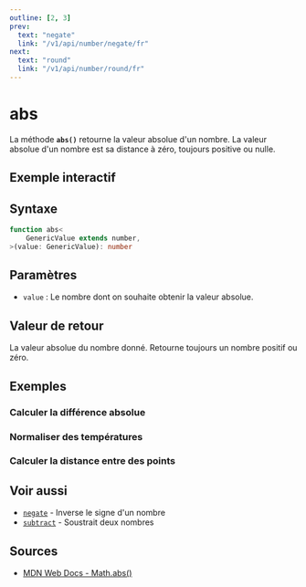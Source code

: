 ```yaml
---
outline: [2, 3]
prev:
  text: "negate"
  link: "/v1/api/number/negate/fr"
next:
  text: "round"
  link: "/v1/api/number/round/fr"
---
```


# abs

La méthode **`abs()`** retourne la valeur absolue d'un nombre. La valeur absolue d'un nombre est sa distance à zéro, toujours positive ou nulle.

## Exemple interactif

<MonacoTSEditor
  src="/v1/api/number/abs/examples/tryout.doc.ts"
  majorVersion="v1"
  height="200px"
/>

## Syntaxe

```typescript
function abs<
	GenericValue extends number,
>(value: GenericValue): number
```

## Paramètres

- `value` : Le nombre dont on souhaite obtenir la valeur absolue.

## Valeur de retour

La valeur absolue du nombre donné. Retourne toujours un nombre positif ou zéro.

## Exemples

### Calculer la différence absolue

<MonacoTSEditor
  	src="/v1/api/number/abs/examples/calculateDifference.doc.ts"
  	majorVersion="v1"
	height="350px"
/>

### Normaliser des températures

<MonacoTSEditor
  	src="/v1/api/number/abs/examples/normalizeTemperatures.doc.ts"
  	majorVersion="v1"
	height="350px"
/>

### Calculer la distance entre des points

<MonacoTSEditor
  	src="/v1/api/number/abs/examples/calculateDistance.doc.ts"
  	majorVersion="v1"
	height="450px"
/>

## Voir aussi

- [`negate`](/v1/api/number/negate/fr) - Inverse le signe d'un nombre
- [`subtract`](/v1/api/number/subtract/fr) - Soustrait deux nombres

## Sources

- [MDN Web Docs - Math.abs()](https://developer.mozilla.org/fr/docs/Web/JavaScript/Reference/Global_Objects/Math/abs)

